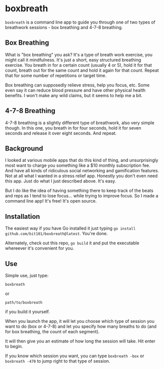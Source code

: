 # boxbreath

`boxbreath` is a command line app to guide you through one of two types of breathwork sessions - box breathing and 4-7-8 breathing.

## Box Breathing

What is "box breathing" you ask? It's a type of breath work exercise, you might call it mindfulness. It's just a short, easy structured breathing exercise. You breath in for a certain count (usually 4 or 5), hold it for that count, breath out for the same count and hold it again for that count. Repeat that for some number of repetitions or target time.

Box breathing can supposedly relieve stress, help you focus, etc. Some even say it can reduce blood pressure and have other physical health benefits. I won't make any wild claims, but it seems to help me a bit.

## 4-7-8 Breathing

4-7-8 breathing is a slightly different type of breathwork, also very simple though. In this one, you breath in for four seconds, hold it for seven seconds and release it over eight seconds. And repeat.

## Background

I looked at various mobile apps that do this kind of thing, and unsurprisingly most want to charge you something like a $10 monthly subscription fee. And have all kinds of ridiculous social networking and gamification features. Not at all what I wanted in a stress relief app. Honestly you don't even need this app. Just do what I just described above. It's easy.

But I do like the idea of having something there to keep track of the beats and reps as I tend to lose focus... while trying to improve focus. So I made a command line app! It's free! It's open source.

## Installation

The easiest way if you have Go installed it just typing `go install github.com/bit101/boxbreath@latest`. You're done.

Alternately, check out this repo, `go build` it and put the executable whereever it's convenient for you.

## Use

Simple use, just type:

`boxbreath`

or

`path/to/boxbreath`

if you build it yourself.

When you launch the app, it will let you choose which type of session you want to do (box or 4-7-8) and let you specify how many breaths to do (and for box breathing, the count of each segment).

It will then give you an estimate of how long the session will take. Hit enter to begin.

If you know which session you want, you can type `boxbreath -box` or `boxbreath -478` to jump right to that type of session.
